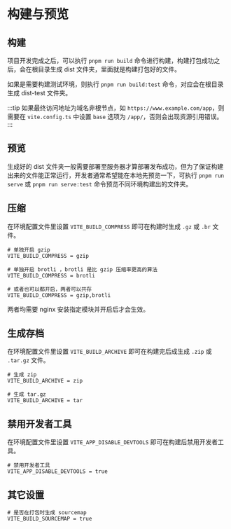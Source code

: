 # 构建与预览

## 构建

项目开发完成之后，可以执行 `pnpm run build` 命令进行构建，构建打包成功之后，会在根目录生成 dist 文件夹，里面就是构建打包好的文件。

如果是需要构建测试环境，则执行 `pnpm run build:test` 命令，对应会在根目录生成 dist-test 文件夹。

:::tip
如果最终访问地址为域名非根节点，如 `https://www.example.com/app`，则需要在 `vite.config.ts` 中设置 `base` 选项为 `/app/`，否则会出现资源引用错误。
:::

## 预览

生成好的 dist 文件夹一般需要部署至服务器才算部署发布成功，但为了保证构建出来的文件能正常运行，开发者通常希望能在本地先预览一下，可执行 `pnpm run serve` 或 `pnpm run serve:test` 命令预览不同环境构建出的文件夹。

## 压缩

在环境配置文件里设置 `VITE_BUILD_COMPRESS` 即可在构建时生成 `.gz` 或 `.br` 文件。

```
# 单独开启 gzip
VITE_BUILD_COMPRESS = gzip

# 单独开启 brotli ，brotli 是比 gzip 压缩率更高的算法
VITE_BUILD_COMPRESS = brotli

# 或者也可以都开启，两者可以共存
VITE_BUILD_COMPRESS = gzip,brotli
```

两者均需要 nginx 安装指定模块并开启后才会生效。

## 生成存档

在环境配置文件里设置 `VITE_BUILD_ARCHIVE` 即可在构建完后成生成 `.zip` 或 `.tar.gz` 文件。

```
# 生成 zip
VITE_BUILD_ARCHIVE = zip

# 生成 tar.gz
VITE_BUILD_ARCHIVE = tar
```

## 禁用开发者工具

在环境配置文件里设置 `VITE_APP_DISABLE_DEVTOOLS` 即可在构建后禁用开发者工具。

```
# 禁用开发者工具
VITE_APP_DISABLE_DEVTOOLS = true
```

## 其它设置

```
# 是否在打包时生成 sourcemap
VITE_BUILD_SOURCEMAP = true
```
